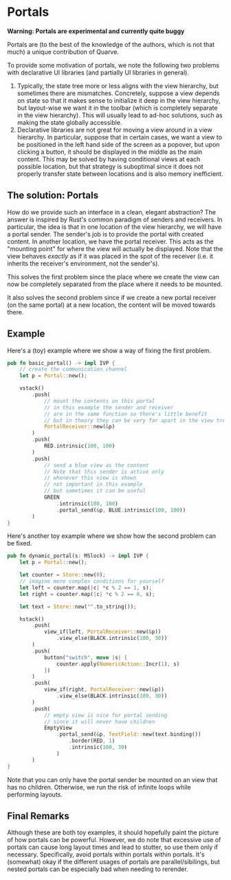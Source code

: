 # Portals

**Warning: Portals are experimental and currently quite buggy**


Portals are (to the best of the knowledge of the authors, which is not that much)
a unique contribution of Quarve.

To provide some motivation of portals, we note the following two problems with
declarative UI libraries (and partially UI libraries in general).
1. Typically, the state tree more or less aligns with the view hierarchy,
but sometimes there are mismatches.
Concretely, suppose a view depends on state so that it makes sense
to initialize it deep in the view hierarchy, but layout-wise we want it in the toolbar
(which is completely separate in the view hierarchy). This will usually lead
to ad-hoc solutions, such as making the state globally accessible.
2. Declarative libraries are not great for moving a view around in a view hierarchy.
In particular, suppose that in certain cases, we want a view to be positioned in the
left hand side of the screen as a popover, but upon clicking a button, it should be displayed in the
middle as the main content.
This may be solved by having conditional views at each possible location,
but that strategy is suboptimal since it does not properly
transfer state between locations and is also memory inefficient.

## The solution: Portals

How do we provide such an interface in a clean, elegant abstraction?
The answer is inspired by Rust's common paradigm of senders and receivers.
In particular, the idea is that in one location of the view hierarchy,
we will have a portal sender. The sender's job is to provide the portal with created
content. In another location, we have the portal receiver. This acts as the "mounting point"
for where the view will actually be displayed. Note that the view behaves
*exactly* as if it was placed in the spot of the receiver (i.e. it inherits the
receiver's environment, not the sender's).

This solves the first problem since the place where we create the view
can now be completely separated from the place where it needs to be mounted.

It also solves the second problem since if we create a new portal receiver
(on the same portal) at a new location, the content will be moved towards there.

## Example
Here's a (toy) example where we show a way of fixing the first problem.
```rust
pub fn basic_portal() -> impl IVP {
    // create the communication channel
    let p = Portal::new();

    vstack()
        .push(
            // mount the contents on this portal
            // in this example the sender and receiver
            // are in the same function so there's little benefit
            // but in theory they can be very far apart in the view tree
            PortalReceiver::new(&p)
        )
        .push(
            RED.intrinsic(100, 100)
        )
        .push(
            // send a blue view as the content
            // Note that this sender is active only
            // whenever this view is shown
            // not important in this example
            // but sometimes it can be useful
            GREEN
                .intrinsic(100, 100)
                .portal_send(&p, BLUE.intrinsic(100, 100))
        )
}
```

Here's another toy example where we show how the second problem can be fixed.
```rust
pub fn dynamic_portal(s: MSlock) -> impl IVP {
    let p = Portal::new();

    let counter = Store::new(0);
    // imagine more complex conditions for yourself
    let left = counter.map(|c| *c % 2 == 1, s);
    let right = counter.map(|c| *c % 2 == 0, s);

    let text = Store::new("".to_string());

    hstack()
        .push(
            view_if(left, PortalReceiver::new(&p))
                .view_else(BLACK.intrinsic(100, 30))
        )
        .push(
            button("switch", move |s| {
                counter.apply(NumericAction::Incr(1), s)
            })
        )
        .push(
            view_if(right, PortalReceiver::new(&p))
                .view_else(BLACK.intrinsic(100, 30))
        )
        .push(
            // empty view is nice for portal sending
            // since it will never have children
            EmptyView
                .portal_send(&p, TextField::new(text.binding())
                    .border(RED, 1)
                    .intrinsic(100, 30)
                )
        )
}
```

Note that you can only have the portal sender be mounted on an view
that has no children. Otherwise, we run the risk of infinite loops while performing
layouts.

## Final Remarks
Although these are both toy examples, it should hopefully paint the picture
of how portals can be powerful. However, we do note that excessive use of portals
can cause long layout times and lead to stutter, so use them only if necessary.
Specifically, avoid portals within portals within portals. It's (somewhat) okay
if the different usages of portals are parallel/sibilings,
but nested portals can be especially bad when needing to rerender.
